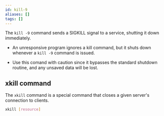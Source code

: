 ```yaml
---
id: kill-9
aliases: []
tags: []
---
```


The `kill -9` command sends a SIGKILL signal to a service, shutting it down
immediately. 

- An unresponsive program ignores a kill command, but it shuts down whenever a
  `kill -9` command is issued.

- Use this comand with caution since it bypasses the standard shutdown routine,
  and any unsaved data will be lost.

## xkill command

The `xkill` command is a special command that closes a given server's connection
to clients.

```bash
xkill [resource]
```


